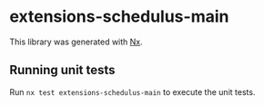 # extensions-schedulus-main

This library was generated with [Nx](https://nx.dev).

## Running unit tests

Run `nx test extensions-schedulus-main` to execute the unit tests.
